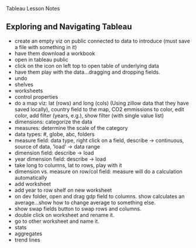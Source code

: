 
Tableau Lesson Notes


## Exploring and Navigating Tableau

- create an empty viz on public connected to data to introduce (must save a file with something in it)
- have them download a workbook
- open in tableau public
- click on the icon on left top to open table of underlying data
- have them play with the data...dragging and dropping fields. 
- undo
- shelves
- worksheets
- control properties
- do a map viz:  lat (rows) and long (cols) (Using zillow data that they have saved locally), country field to the map, CO2 emmissions to color, edit color, add filter (years, e.g.), show filter (with single value list)
- dimensions: categorize the data
- measures: determine the scale of the category
- data types:  #, globe, abc, folders
- measure field: data type, right click on a field, describe -> continuous, source of data, 'load' -> data range
- dimension field: describe -> load
- year dimension field: describe -> load
- take long to columns, lat to rows, play with it
- dimension vs. measure on row/col field:  measure will do a calculation automatically
- add worksheet
- add year to row shelf on new worksheet
- on dev folder, open and drag gdp field to columns.  show calculates an average...show how to change average to something else.
- show swap fields button to swap rows and columns.
- double click on worksheet and rename it.
- go to other worksheet and name it.  
- stats
- aggregates
- trend lines
